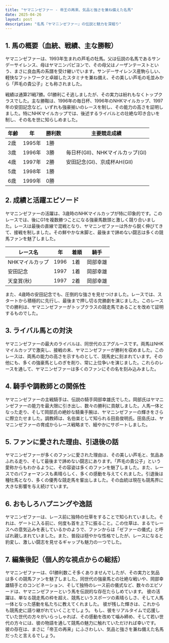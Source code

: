 ```yaml
---
title: "ヤマニンゼファー - 帝王の再来、気品と強さを兼ね備えた名馬"
date: 2025-04-26
layout: post
description: "名馬『ヤマニンゼファー』の伝説と魅力を深堀り"
---
```


## 1. 馬の概要（血統、戦績、主な勝鞍）

ヤマニンゼファーは、1993年生まれの芦毛の牡馬。父は伝説の名馬であるサンデーサイレンス、母はヤマニンパピヨンで、その母父はノーザンテーストという、まさに良血馬の系譜を受け継いでいます。サンデーサイレンス産駒らしい、軽快なフットワークと卓越したスタミナを兼ね備え、その美しい芦毛の毛並みから「芦毛の貴公子」とも称されました。

戦績は通算21戦7勝。G1勝利こそ逃しましたが、その実力は紛れもなくトップクラスでした。主な勝鞍は、1996年の毎日杯、1996年のNHKマイルカップ、1997年の安田記念など。いずれも強豪揃いのレースを制し、その能力の高さを証明しました。特にNHKマイルカップでは、後述するライバルとの壮絶な叩き合いを制し、その名を世に知らしめました。

| 年齢 | 年 | 勝利数 | 主要競走成績 |
|---|---|---|---|
| 2歳 | 1995年 | 1勝 |  |
| 3歳 | 1996年 | 3勝 | 毎日杯(GII)、NHKマイルカップ(GI) |
| 4歳 | 1997年 | 2勝 | 安田記念(GI)、京成杯AH(GII) |
| 5歳 | 1998年 | 1勝 |  |
| 6歳 | 1999年 | 0勝 |  |


## 2. 成績と活躍エピソード

ヤマニンゼファーの活躍は、3歳時のNHKマイルカップが特に印象的です。このレースでは、後にG1を複数勝つことになる強豪馬数頭と激しく競り合いました。レースは最後の直線で混戦となり、ヤマニンゼファーは外から鋭く伸びてきて、接戦を制しました。その鮮やかな末脚と、最後まで諦めない闘志は多くの競馬ファンを魅了しました。

| レース名 | 年 | 着順 | 騎手 |
|---|---|---|---|
| NHKマイルカップ | 1996 | 1着 |  岡部幸雄 |
| 安田記念 | 1997 | 1着 |  岡部幸雄 |
| 天皇賞(秋) | 1997 | 2着 |  岡部幸雄 |


また、4歳時の安田記念でも、圧倒的な強さを見せつけました。レースでは、スタートから積極的に先行し、最後まで押し切る完勝劇を演じました。このレースでの勝利は、ヤマニンゼファーがトップクラスの競走馬であることを改めて証明するものでした。


## 3. ライバル馬との対決

ヤマニンゼファーの最大のライバルは、同世代のエアグルースです。両馬はNHKマイルカップで激突し、接戦の末、ヤマニンゼファーが勝利を収めました。このレースは、両馬の能力の高さを示すものとして、競馬史に刻まれています。その他にも、多くの強豪馬としのぎを削り、常に上位争いを演じました。これらのレースを通して、ヤマニンゼファーは多くのファンにその名を刻み込みました。


## 4. 騎手や調教師との関係性

ヤマニンゼファーの主戦騎手は、伝説の騎手岡部幸雄氏でした。岡部氏はヤマニンゼファーの能力を最大限に引き出し、数々の勝利に貢献しました。人馬一体となった走り、そして岡部氏の絶妙な騎乗手腕は、ヤマニンゼファーの輝きをさらに際立たせました。調教師は、名伯楽として知られる田島俊明氏。田島氏は、ヤマニンゼファーの育成からレース戦略まで、細やかにサポートしました。


## 5. ファンに愛された理由、引退後の話

ヤマニンゼファーが多くのファンに愛された理由は、その美しい芦毛と、気品あふれる走り、そして最後まで諦めない闘志にあります。「芦毛の貴公子」という愛称からもわかるように、その容姿は多くのファンを魅了しました。また、レースでのパフォーマンスも素晴らしく、多くの感動を与えてくれました。引退後は種牡馬となり、多くの優秀な競走馬を輩出しました。その血統は現在も競馬界に大きな影響を与え続けています。


## 6. おもしろハプニングや逸話

ヤマニンゼファーは、レース前に独特の仕草をすることで知られていました。それは、ゲートに入る前に、何度も首を上下に振ること。この仕草は、まるでレースへの意気込みを表しているかのようで、ファンからは「ゼファーの儀式」と呼ばれ親しまれていました。また、普段は穏やかな性格でしたが、レースになると豹変し、激しい闘志を見せるギャップも魅力の一つでした。


## 7. 編集後記（個人的な視点からの総括）

ヤマニンゼファーは、G1勝利数こそ多くありませんでしたが、その実力と気品は多くの競馬ファンを魅了しました。同世代の強豪馬との壮絶な戦いや、岡部幸雄騎手とのコンビネーション、そして独特のレース前の儀式など、数々のエピソードは、ヤマニンゼファーという馬を伝説的な存在たらしめています。  彼の活躍は、単なる競走馬の枠を超え、競馬というスポーツの素晴らしさ、そして人馬一体となった感動を私たちに教えてくれました。  彼が残した輝きは、これからも競馬史に語り継がれていくことでしょう。  もし、彼をリアルタイムで応援していた世代の方々がいらっしゃれば、その感動を改めて噛み締め、そして若い世代の方々には、彼の物語を通して競馬の魅力に触れていただければ幸いです。  彼の存在は、まさに「帝王の再来」にふさわしい、気品と強さを兼ね備えた名馬だったと言えるでしょう。
